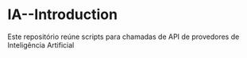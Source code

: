 # IA--Introduction
Este repositório reúne scripts para chamadas de API de provedores de Inteligência Artificial

